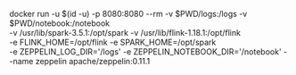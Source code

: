 
docker run -u $(id -u) -p 8080:8080 --rm -v $PWD/logs:/logs -v $PWD/notebook:/notebook \
-v /usr/lib/spark-3.5.1:/opt/spark -v /usr/lib/flink-1.18.1:/opt/flink \
-e FLINK_HOME=/opt/flink -e SPARK_HOME=/opt/spark \
-e ZEPPELIN_LOG_DIR='/logs' -e ZEPPELIN_NOTEBOOK_DIR='/notebook' --name zeppelin apache/zeppelin:0.11.1